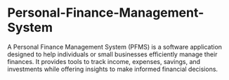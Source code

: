 # Personal-Finance-Management-System
A Personal Finance Management System (PFMS) is a software application designed to help individuals or small businesses efficiently manage their finances. It provides tools to track income, expenses, savings, and investments while offering insights to make informed financial decisions.
